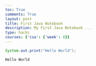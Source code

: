 ```yaml
---
toc: True
comments: True
layout: post
title: First Java Notebook
description: My First Java Notebook ...
type: hacks
courses: {'csa': {'week': 0}}
---
```


```java
System.out.print("Hello World");
```

    Hello World
